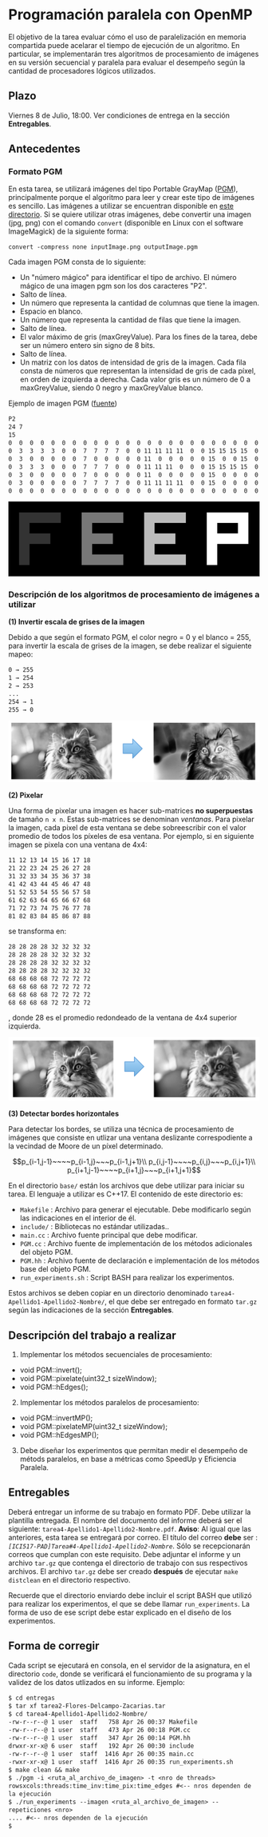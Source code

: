 # Programación paralela con OpenMP

El objetivo de la tarea evaluar cómo el uso de paralelización en memoria compartida puede acelarar el tiempo de ejecución de un algoritmo. En particular, se implementarán tres algoritmos de procesamiento de imágenes en su versión secuencial y paralela para evaluar el desempeño según la cantidad de procesadores lógicos utilizados.

## Plazo

Viernes 8 de Julio, 18:00. Ver condiciones de entrega en la sección **Entregables**.

## Antecedentes

### Formato PGM

En esta tarea, se utilizará imágenes del tipo Portable GrayMap ([PGM](https://en.wikipedia.org/wiki/Netpbm_format)), principalmente porque el algoritmo para leer y crear este tipo de imágenes es sencillo. Las imágenes a utilizar se encuentran disponible en [este directorio](https://github.com/g-courses/ICI517/tree/main/tareas/tarea04/base/data). Si se quiere utilizar otras imágenes, debe convertir una imagen (jpg, png) con el comando ```convert``` (disponible en Linux con el software ImageMagick) de la siguiente forma:

```
convert -compress none inputImage.png outputImage.pgm
```

Cada imagen PGM consta de lo siguiente:

* Un "número mágico" para identificar el tipo de archivo. El número mágico de una imagen pgm son los dos caracteres "P2".
* Salto de línea.
* Un número que representa la cantidad de columnas que tiene la imagen.
* Espacio en blanco.
* Un número que representa la cantidad de filas que tiene la imagen.
* Salto de línea.
* El valor máximo de gris (maxGreyValue). Para los fines de la tarea, debe ser un número entero sin signo de 8 bits.
* Salto de línea.
* Un matriz con los datos de intensidad de gris de la imagen. Cada fila consta de números que representan la intensidad de gris de cada píxel, en orden de izquierda a derecha. Cada valor gris es un número de 0 a maxGreyValue, siendo 0 negro y maxGreyValue blanco.

Ejemplo de imagen PGM ([fuente](http://netpbm.sourceforge.net/doc/pgm.html))

```
P2
24 7
15
0  0  0  0  0  0  0  0  0  0  0  0  0  0  0  0  0  0  0  0  0  0  0  0
0  3  3  3  3  0  0  7  7  7  7  0  0 11 11 11 11  0  0 15 15 15 15  0
0  3  0  0  0  0  0  7  0  0  0  0  0 11  0  0  0  0  0 15  0  0 15  0
0  3  3  3  0  0  0  7  7  7  0  0  0 11 11 11  0  0  0 15 15 15 15  0
0  3  0  0  0  0  0  7  0  0  0  0  0 11  0  0  0  0  0 15  0  0  0  0
0  3  0  0  0  0  0  7  7  7  7  0  0 11 11 11 11  0  0 15  0  0  0  0
0  0  0  0  0  0  0  0  0  0  0  0  0  0  0  0  0  0  0  0  0  0  0  0
```

![](https://github.com/g-courses/ICI517/blob/main/tareas/tarea04/content/feep.png?raw=true)


### Descripción de los algoritmos de procesamiento de imágenes a utilizar

**(1) Invertir escala de grises de la imagen**

Debido a que según el formato PGM, el color negro = 0 y el  blanco = 255, para invertir la escala de grises de la imagen, se debe realizar el siguiente mapeo:

```
0 → 255 
1 → 254 
2 → 253
...
254 → 1 
255 → 0
```

![](https://github.com/g-courses/ICI517/blob/main/tareas/tarea04/content/inverted.png?raw=true)

**(2) Pixelar**

Una forma de pixelar una imagen es hacer sub-matrices **no superpuestas** de tamaño ```n x n```. Estas sub-matrices se denominan *ventanas*. Para pixelar la imagen, cada pixel de esta ventana se debe sobreescribir con el valor promedio de todos los píxeles de esa ventana. Por ejemplo, si en siguiente imagen se pixela con una ventana de 4x4:

```
11 12 13 14 15 16 17 18
21 22 23 24 25 26 27 28
31 32 33 34 35 36 37 38
41 42 43 44 45 46 47 48
51 52 53 54 55 56 57 58
61 62 63 64 65 66 67 68
71 72 73 74 75 76 77 78
81 82 83 84 85 86 87 88
```

se transforma en:

```
28 28 28 28 32 32 32 32
28 28 28 28 32 32 32 32
28 28 28 28 32 32 32 32
28 28 28 28 32 32 32 32
68 68 68 68 72 72 72 72
68 68 68 68 72 72 72 72
68 68 68 68 72 72 72 72
68 68 68 68 72 72 72 72
```
, donde 28 es el promedio redondeado de la ventana de 4x4 superior izquierda.

![](https://github.com/g-courses/ICI517/blob/main/tareas/tarea04/content/pixelated.png?raw=true)

**(3) Detectar bordes horizontales**

Para detectar los bordes, se utiliza una técnica de procesamiento de imágenes que consiste en utlizar una ventana deslizante correspodiente a la vecindad de Moore de un píxel determinado.


$$p_{i-1,j-1}~~~~p_{i-1,j}~~~p_{i-1,j+1}\\
p_{i,j-1}~~~~p_{i,j}~~~p_{i,j+1}\\
p_{i+1,j-1}~~~~p_{i+1,j}~~~p_{i+1,j+1}$$


En el directorio ```base/``` están los archivos que debe utilizar para iniciar su tarea. El lenguaje a utilizar es C++17. El contenido de este directorio es:

* ```Makefile``` : Archivo para generar el ejecutable. Debe modificarlo según las indicaciones en el interior de él.
* ```include/``` : Bibliotecas no estándar utilizadas..
* ```main.cc``` : Archivo fuente principal que debe modificar. 
* ```PGM.cc``` : Archivo fuente de implementación de los métodos adicionales del objeto PGM. 
* ```PGM.hh``` : Archivo fuente de declaración e implementación de los métodos base del objeto PGM. 
* ```run_experiments.sh``` : Script BASH para realizar los experimentos.

Estos archivos se deben copiar en un directorio denominado ```tarea4-Apellido1-Apellido2-Nombre/```, el que debe ser entregado en formato ```tar.gz``` según las indicaciones de la sección **Entregables**.


## Descripción del trabajo a realizar

1) Implementar los métodos secuenciales de procesamiento:

* void PGM::invert();
* void PGM::pixelate(uint32_t sizeWindow);
* void PGM::hEdges();

2) Implementar los métodos paralelos de procesamiento:

* void PGM::invertMP();
* void PGM::pixelateMP(uint32_t sizeWindow);
* void PGM::hEdgesMP();

3) Debe diseñar los experimentos que permitan medir el desempeño de métods paralelos, en base a métricas como SpeedUp y Eficiencia Paralela.


## Entregables

Deberá entregar un informe de su trabajo en formato PDF. Debe utilizar la plantilla entregada. El nombre del documento del informe deberá ser el siguiente: ```tarea4-Apellido1-Apellido2-Nombre.pdf```. **Aviso**: Al igual que las anteriores, esta tarea se entregará por correo. El título del correo **debe** ser : *```[ICI517-PAD]Tarea#4-Apellido1-Apellido2-Nombre```*. Sólo se recepcionarán correos que cumplan con este requisito. Debe adjuntar el informe y un archivo ```tar.gz``` que contenga el directorio de trabajo con sus respectivos archivos. El archivo ```tar.gz``` debe ser creado **después** de ejecutar ```make distclean``` en el directorio respectivo. 

Recuerde que el directorio enviardo debe incluir el script BASH que utilizó para realizar los experimentos, el que se debe llamar ```run_experiments```. La forma de uso de ese script debe estar explicado en el diseño de los experimentos.
 
## Forma de corregir

Cada script se ejecutará en consola, en el servidor de la asignatura, en el directorio ```code```, donde se verificará el funcionamiento de su programa y la validez de los datos utlizados en su informe. Ejemplo:

```
$ cd entregas
$ tar xf tarea2-Flores-Delcampo-Zacarias.tar
$ cd tarea4-Apellido1-Apellido2-Nombre/
-rw-r--r--@ 1 user  staff   758 Apr 26 00:37 Makefile
-rw-r--r--@ 1 user  staff   473 Apr 26 00:18 PGM.cc
-rw-r--r--@ 1 user  staff   347 Apr 26 00:14 PGM.hh
drwxr-xr-x@ 6 user  staff   192 Apr 26 00:30 include
-rw-r--r--@ 1 user  staff  1416 Apr 26 00:35 main.cc
-rwxr-xr-x@ 1 user  staff  1416 Apr 26 00:35 run_experiments.sh
$ make clean && make
$ ./pgm -i <ruta_al_archivo_de_imagen> -t <nro de threads>
rowsxcols:threads:time_inv:time_pix:time_edges #<-- nros dependen de la ejecución
$ ./run_experiments --imagen <ruta_al_archivo_de_imagen> --repeticiones <nro>
.... #<-- nros dependen de la ejecución
$

```


